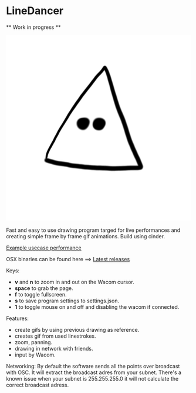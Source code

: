 # LineDancer
** Work in progress **

![Image](/img/_2018-02-13-17-48-00_final.gif)


Fast and easy to use drawing program targed for live performances and creating simple frame by frame gif animations.
Build using cinder.

[Example usecase performance](https://vimeo.com/207618159)

OSX binaries can be found here ==>
[Latest releases](https://github.com/lab101/LineDancer/releases)

Keys:
- **v** and **n** to zoom in and out on the Wacom cursor.
- **space** to grab the page.
- **f** to toggle fullscreen.
- **s** to save program settings to settings.json.
- **1** to toggle mouse on and off and disabling the wacom if connected.


Features:
- create gifs by using previous drawing as reference.
- creates gif from used linestrokes.
- zoom, panning.
- drawing in network with friends.
- input by Wacom.

Networking:
By default the software sends all the points over broadcast with OSC.
It will extract the broadcast adres from your subnet.
There's a known issue when your subnet is 255.255.255.0 it will not calculate the correct broadcast adress.